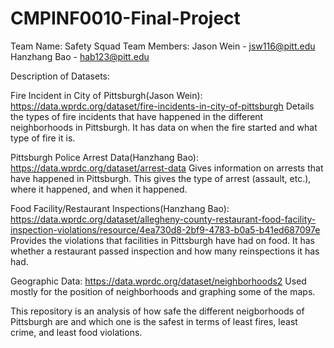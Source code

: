 # CMPINF0010-Final-Project
Team Name: Safety Squad
Team Members: Jason Wein - jsw116@pitt.edu
Hanzhang Bao - hab123@pitt.edu

Description of Datasets:

Fire Incident in City of Pittsburgh(Jason Wein): https://data.wprdc.org/dataset/fire-incidents-in-city-of-pittsburgh
Details the types of fire incidents that have happened in the different neighborhoods in Pittsburgh. It has data on when the fire started and what type of fire it is.

Pittsburgh Police Arrest Data(Hanzhang Bao): https://data.wprdc.org/dataset/arrest-data
Gives information on arrests that have happened in Pittsburgh. This gives the type of arrest (assault, etc.), where it happened, and when it happened.

Food Facility/Restaurant Inspections(Hanzhang Bao): https://data.wprdc.org/dataset/allegheny-county-restaurant-food-facility-inspection-violations/resource/4ea730d8-2bf9-4783-b0a5-b41ed687097e
Provides the violations that facilities in Pittsburgh have had on food. It has whether a restaurant passed inspection and how many reinspections it has had.

Geographic Data: https://data.wprdc.org/dataset/neighborhoods2
Used mostly for the position of neighborhoods and graphing some of the maps.

This repository is an analysis of how safe the different neigborhoods of Pittsburgh are and which one is the safest in terms of least fires, least crime, and least food violations.
